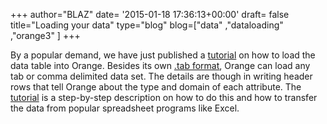 +++
author="BLAZ"
date= '2015-01-18 17:36:13+00:00'
draft= false
title="Loading your data"
type="blog"
blog=["data" ,"dataloading" ,"orange3" ]
+++

By a popular demand, we have just published a [tutorial](http://docs.orange.biolab.si/data/rst/index.html) on how to load the data table into Orange. Besides its own [.tab format](http://docs.orange.biolab.si/reference/rst/Orange.data.formats.html#tab-delimited), Orange can load any tab or comma delimited data set. The details are though in writing header rows that tell Orange about the type and domain of each attribute. The [tutorial](http://docs.orange.biolab.si/data/rst/index.html) is a step-by-step description on how to do this and how to transfer the data from popular spreadsheet programs like Excel.
